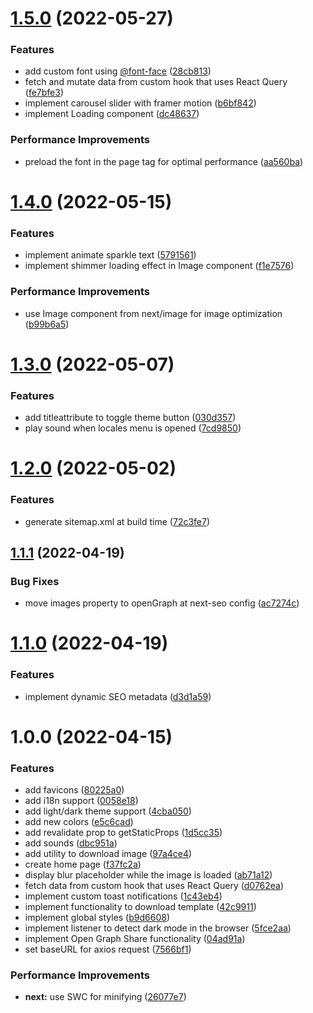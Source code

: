 # [1.5.0](https://github.com/fariasmateuss/meme-generator/compare/v1.4.0...v1.5.0) (2022-05-27)


### Features

* add custom font using [@font-face](https://github.com/font-face) ([28cb813](https://github.com/fariasmateuss/meme-generator/commit/28cb8131c96032f00bf07198e0dbb63af734c981))
* fetch and mutate data from custom hook that uses React Query ([fe7bfe3](https://github.com/fariasmateuss/meme-generator/commit/fe7bfe366a60d040fcbea9ebac5729e90cb8e323))
* implement carousel slider with framer motion ([b6bf842](https://github.com/fariasmateuss/meme-generator/commit/b6bf8421e9647977af974ee37b831903640aa7fb))
* implement Loading component ([dc48637](https://github.com/fariasmateuss/meme-generator/commit/dc486371f639d7c859d5eb71926dc3fa5dc0d79a))


### Performance Improvements

* preload the font in the page tag for optimal performance ([aa560ba](https://github.com/fariasmateuss/meme-generator/commit/aa560ba05aeef45549f81ce8968878097075123f))

# [1.4.0](https://github.com/fariasmateuss/meme-generator/compare/v1.3.0...v1.4.0) (2022-05-15)


### Features

* implement animate sparkle text ([5791561](https://github.com/fariasmateuss/meme-generator/commit/5791561197e89e86e62347cfc1ecf35283a937ac))
* implement shimmer loading effect in Image component ([f1e7576](https://github.com/fariasmateuss/meme-generator/commit/f1e7576fe2c9914781d7203fbff85daad7717a58))


### Performance Improvements

* use Image component from next/image for image optimization ([b99b6a5](https://github.com/fariasmateuss/meme-generator/commit/b99b6a534119d6bb1844bdade099596ffe8974f3))

# [1.3.0](https://github.com/fariasmateuss/meme-generator/compare/v1.2.0...v1.3.0) (2022-05-07)


### Features

* add titleattribute to toggle theme button ([030d357](https://github.com/fariasmateuss/meme-generator/commit/030d357981933456d36233cd5e2e17c3323adcc5))
* play sound when locales menu is opened ([7cd9850](https://github.com/fariasmateuss/meme-generator/commit/7cd98509a48ee26823375d8c62d65356d1fc5971))

# [1.2.0](https://github.com/fariasmateuss/meme-generator/compare/v1.1.1...v1.2.0) (2022-05-02)


### Features

* generate sitemap.xml at build time ([72c3fe7](https://github.com/fariasmateuss/meme-generator/commit/72c3fe7380c4f1aa29a9c2a14adfa08917ff4c31))

## [1.1.1](https://github.com/fariasmateuss/meme-generator/compare/v1.1.0...v1.1.1) (2022-04-19)


### Bug Fixes

* move images property to openGraph at next-seo config ([ac7274c](https://github.com/fariasmateuss/meme-generator/commit/ac7274c9308408a8ef7cb17f813f2e15b2a1b0f6))

# [1.1.0](https://github.com/fariasmateuss/meme-generator/compare/v1.0.0...v1.1.0) (2022-04-19)


### Features

* implement dynamic SEO metadata ([d3d1a59](https://github.com/fariasmateuss/meme-generator/commit/d3d1a59afb2255d8c1f664a019ad27b45b6f99ef))

# 1.0.0 (2022-04-15)


### Features

* add favicons ([80225a0](https://github.com/fariasmateuss/meme-generator/commit/80225a0ceb66a6a2938cd4c0fa572bc19e5c7413))
* add i18n support ([0058e18](https://github.com/fariasmateuss/meme-generator/commit/0058e18381e59a0920159abf411d94f7a268f099))
* add light/dark theme support ([4cba050](https://github.com/fariasmateuss/meme-generator/commit/4cba050702bc4a5691b3853233bded0134aeb5f2))
* add new colors ([e5c6cad](https://github.com/fariasmateuss/meme-generator/commit/e5c6cad5b0eb6cae713f2c804af2cd15415220b1))
* add revalidate prop to getStaticProps ([1d5cc35](https://github.com/fariasmateuss/meme-generator/commit/1d5cc35a904f9d2ebfcb5734adcb8b10d4016f1d))
* add sounds ([dbc951a](https://github.com/fariasmateuss/meme-generator/commit/dbc951a402be5fa887eb0b909bad3edfdad389b1))
* add utility to download image ([97a4ce4](https://github.com/fariasmateuss/meme-generator/commit/97a4ce49ecd848d61f95ac7044ac40622a948a0a))
* create home page ([f37fc2a](https://github.com/fariasmateuss/meme-generator/commit/f37fc2af24c57df4fa0acb5e60131f555a4e2184))
* display blur placeholder while the image is loaded ([ab71a12](https://github.com/fariasmateuss/meme-generator/commit/ab71a12e321ee2f2044ba57c0e6d2935b5aa77e6))
* fetch data from custom hook that uses React Query ([d0762ea](https://github.com/fariasmateuss/meme-generator/commit/d0762ea7118c610c00bf245b9531153f06c84652))
* implement custom toast notifications ([1c43eb4](https://github.com/fariasmateuss/meme-generator/commit/1c43eb46d789bdb1b5e6fc6965be7b4efdf97867))
* implement functionality to download template ([42c9911](https://github.com/fariasmateuss/meme-generator/commit/42c991184e5ba4297ce87e704fe76f757b083d37))
* implement global styles ([b9d6608](https://github.com/fariasmateuss/meme-generator/commit/b9d6608b745e24b597931d61e40446cb0c30ae32))
* implement listener to detect dark mode in the browser ([5fce2aa](https://github.com/fariasmateuss/meme-generator/commit/5fce2aad45ebafe906a8945fa1e7c9b08d43f769))
* implement Open Graph Share functionality ([04ad91a](https://github.com/fariasmateuss/meme-generator/commit/04ad91abebde2af749fec547217b69d7774f3557))
* set baseURL for axios request ([7566bf1](https://github.com/fariasmateuss/meme-generator/commit/7566bf17d3ace94fe79abbce6dc33f856227f2b1))


### Performance Improvements

* **next:** use SWC for minifying ([26077e7](https://github.com/fariasmateuss/meme-generator/commit/26077e728357d3d8972511f2e485e9c66e8e72c1))

